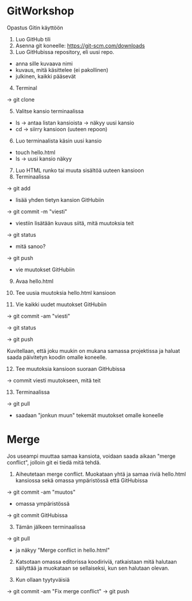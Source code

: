 # GitWorkshop
Opastus Gitin käyttöön

 1. Luo GitHub tili
 2. Asenna git koneelle: https://git-scm.com/downloads
 3. Luo GitHubissa repository, eli uusi repo.

   - anna sille kuvaava nimi
   - kuvaus, mitä käsittelee (ei pakollinen)
   - julkinen, kaikki pääsevät
   
 4. Terminal 

   -> git clone <url>
 
 5. Valitse kansio terminaalissa
   
   - ls -> antaa listan kansioista -> näkyy uusi kansio
   - cd -> siirry kansioon (uuteen repoon)
   
 6. Luo terminaalista käsin uusi kansio

   - touch hello.html
   - ls -> uusi kansio näkyy
   
 7. Luo HTML runko tai muuta sisältöä uuteen kansioon
 8. Terminaalissa
   
   -> git add <kansion nimi>
   - lisää yhden tietyn kansion GitHubiin

   -> git commit -m "viesti"
   - viestiin lisätään kuvaus siitä, mitä muutoksia teit
   
   -> git status
   - mitä sanoo?
   
   -> git push
   - vie muutokset GitHubiin
   
 9. Avaa hello.html
 
10. Tee uusia muutoksia hello.html kansioon

11. Vie kaikki uudet muutokset GitHubiin

   -> git commit -am "viesti"
   
   -> git status 
   
   -> git push

Kuvitellaan, että joku muukin on mukana samassa projektissa ja haluat saada päivitetyn koodin omalle koneelle.


12. Tee muutoksia kansioon suoraan GitHubissa

   -> commit viesti muutokseen, mitä teit

13. Terminaalissa

   -> git pull
   
   - saadaan "jonkun muun" tekemät muutokset omalle koneelle
   
   
   # Merge
   
Jos useampi muuttaa samaa kansiota, voidaan saada aikaan "merge conflict", jolloin git ei tiedä mitä tehdä.

1. Aiheutetaan merge conflict. Muokataan yhtä ja samaa riviä hello.html kansiossa sekä omassa ympäristössä että GitHubissa

  -> git commit -am "muutos"
  - omassa ympäristössä
  
  -> git commit GitHubissa
  
3. Tämän jälkeen terminaalissa

  -> git pull
  - ja näkyy "Merge conflict in hello.html"

2. Katsotaan omassa editorissa koodiriviä, ratkaistaan mitä halutaan säilyttää ja muokataan se sellaiseksi, kun sen halutaan olevan.

3. Kun ollaan tyytyväisiä

 -> git commit -am "Fix merge conflict"
 -> git push
   
   
   
   
   
   
   
